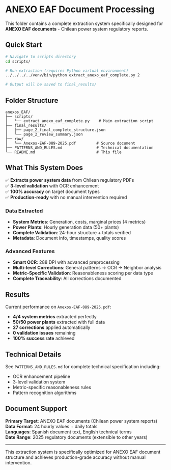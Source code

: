# ANEXO EAF Document Processing

This folder contains a complete extraction system specifically designed for **ANEXO EAF documents** - Chilean power system regulatory reports.

## Quick Start

```bash
# Navigate to scripts directory
cd scripts/

# Run extraction (requires Python virtual environment)
../../../../venv/bin/python extract_anexo_eaf_complete.py 2

# Output will be saved to final_results/
```

## Folder Structure

```
anexos_EAF/
├── scripts/
│   └── extract_anexo_eaf_complete.py    # Main extraction script
├── final_results/
│   ├── page_2_final_complete_structure.json
│   └── page_2_review_summary.json
├── raw/
│   └── Anexos-EAF-089-2025.pdf         # Source document
├── PATTERNS_AND_RULES.md               # Technical documentation
└── README.md                           # This file
```

## What This System Does

✅ **Extracts power system data** from Chilean regulatory PDFs  
✅ **3-level validation** with OCR enhancement  
✅ **100% accuracy** on target document types  
✅ **Production-ready** with no manual intervention required  

### Data Extracted
- **System Metrics**: Generation, costs, marginal prices (4 metrics)
- **Power Plants**: Hourly generation data (50+ plants)
- **Complete Validation**: 24-hour structure + totals verified
- **Metadata**: Document info, timestamps, quality scores

### Advanced Features
- **Smart OCR**: 288 DPI with advanced preprocessing
- **Multi-level Corrections**: General patterns → OCR → Neighbor analysis  
- **Metric-Specific Validation**: Reasonableness scoring per data type
- **Complete Traceability**: All corrections documented

## Results

Current performance on `Anexos-EAF-089-2025.pdf`:
- **4/4 system metrics** extracted perfectly
- **50/50 power plants** extracted with full data
- **27 corrections** applied automatically  
- **0 validation issues** remaining
- **100% success rate** achieved

## Technical Details

See `PATTERNS_AND_RULES.md` for complete technical specification including:
- OCR enhancement pipeline
- 3-level validation system  
- Metric-specific reasonableness rules
- Pattern recognition algorithms

## Document Support

**Primary Target**: ANEXO EAF documents (Chilean power system reports)  
**Data Format**: 24 hourly values + daily totals  
**Languages**: Spanish document text, English technical terms  
**Date Range**: 2025 regulatory documents (extensible to other years)

---

This extraction system is specifically optimized for ANEXO EAF document structure and achieves production-grade accuracy without manual intervention.
